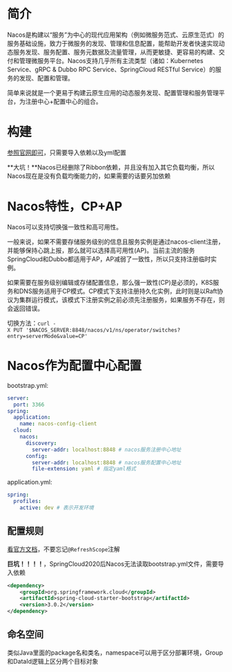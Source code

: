 # 简介

Nacos是构建以“服务”为中心的现代应用架构（例如微服务范式、云原生范式）的服务基础设施，致力于微服务的发现、管理和信息配置，能帮助开发者快速实现动态服务发现、服务配置、服务元数据及流量管理，从而更敏捷、更容易的构建、交付和管理微服务平台。Nacos支持几乎所有主流类型（诸如：Kubernetes Service、gRPC &amp; Dubbo RPC Service、SpringCloud RESTful Service）的服务的发现、配置和管理。

简单来说就是一个更易于构建云原生应用的动态服务发现、配置管理和服务管理平台，为注册中心+配置中心的组合。



# 构建

[参照官网即可](https://spring-cloud-alibaba-group.github.io/github-pages/hoxton/en-us/index.html)，只需要导入依赖以及yml配置

**大坑！**Nacos已经删除了Ribbon依赖，并且没有加入其它负载均衡，所以Nacos现在是没有负载均衡能力的，如果需要的话要另加依赖



# Nacos特性，CP+AP

Nacos可以支持切换强一致性和高可用性。

一般来说，如果不需要存储服务级别的信息且服务实例是通过nacos-client注册，并能够保持心跳上报，那么就可以选择高可用性(AP)。当前主流的服务SpringCloud和Dubbo都适用于AP，AP减弱了一致性，所以只支持注册临时实例。

如果需要在服务级别编辑或存储配置信息，那么强一致性(CP)是必须的，K8S服务和DNS服务适用于CP模式。CP模式下支持注册持久化实例，此时则是以Raft协议为集群运行模式，该模式下注册实例之前必须先注册服务，如果服务不存在，则会返回错误。

切换方法：`curl -X PUT '$NACOS_SERVER:8848/nacos/v1/ns/operator/switches?entry=serverMode&value=CP'`



# Nacos作为配置中心配置

bootstrap.yml:

```yaml
server:
  port: 3366
spring:
  application:
    name: nacos-config-client
  cloud:
    nacos:
      discovery:
        server-addr: localhost:8848 # nacos服务注册中心地址
      config:
        server-addr: localhost:8848 # nacos服务配置中心地址
        file-extension: yaml # 指定yaml格式
```

application.yml:

```yaml
spring:
  profiles:
    active: dev # 表示开发环境
```

## 配置规则

[看官方文档](https://nacos.io/zh-cn/docs/quick-start-spring-cloud.html)，不要忘记`@RefreshScope`注解

**巨坑！！！！**，SpringCloud2020后Nacos无法读取bootstrap.yml文件，需要导入依赖

```xml
<dependency>
    <groupId>org.springframework.cloud</groupId>
    <artifactId>spring-cloud-starter-bootstrap</artifactId>
    <version>3.0.2</version>
</dependency>
```

## 命名空间

类似Java里面的package名和类名，namespace可以用于区分部署环境，Group和DataId逻辑上区分两个目标对象